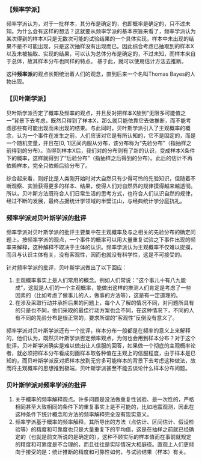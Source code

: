 ### 【频率学派】
频率学派认为，对于一批样本，其分布是确定的，也即概率是确定的，只不过未知。为什么会有这样的想法？这就要从频率学派的基本宗旨来看了，频率学派认为某次得到的样本X只是无数次可能的试验结果的一个具体实现，样本中未出现的结果不是不可能出现，只是这次抽样没有出现而已。因此综合考虑已抽取到的样本X以及未被抽取、实现的结果，可以认为总体分布是确定的，不过未知，而样本来自于总体，故其样本分布也同样的特点。  基于此，就可以使用估计方法去推断。

这种**频率派**的观点长期统治着人们的观念，直到后来一个名叫Thomas Bayes的人物出现。

### 【贝叶斯学派】
贝叶斯学派否定了概率及频率的观点，并且反对把样本X放到“无限多可能值之一”背景下去考虑，既然只得到了样本X，那么就只能依靠它去做推断，而不能考虑那些有可能出现而未出现的结果。与此同时，贝叶斯学派引入了主观概率的概念，认为一个事件在发生之前，人们应该对它是有所认知的，它不是固定的，而是一个随机变量，并且在[0, 1]区间内服从分布，该分布称为“先验分布”（指抽样之前得到的分布）。当得到样本X后，我们对的分布则有了新的认识，变成样本X条件下的概率，这样就得到了“后验分布”（指抽样之后得到的分布）。此后的估计不再依赖样本，完全只依赖后验分布了。

综合起来看，则好比是人类刚开始时对大自然只有少得可怜的先验知识，但随着不断观察、实验获得更多的样本、结果，使得人们对自然界的规律摸得越来越透彻。所以，贝叶斯方法既符合人们日常生活的思考方式，也符合人们认识自然的规律，经过不断的发展，最终占据统计学领域的半壁江山，与经典统计学分庭抗礼。

### 频率学派对贝叶斯学派的批评
频率学派对贝叶斯学派的批评主要集中在主观概率及与之相关的先验分布的确定问题上。按频率学派的观点，一个事件的概率可以用大量重复试验之下事件出现的频率来解释，这种解释不取决于主体的认识。频率学派认为主观概率不仅难以捉摸，而且与认识主体有关，没有客观性，因而也就没有科学性，这是不可接受的。

针对频率学派的批评，贝叶斯学派做出了以下回应：

1. 主观概率事实上是人们常用的概念。例如人们常说：”这个事儿十有八九能成”，这就是人们的一个主观概率，能做出这样的推测人们肯定是考虑了一些因素的（比如考虑了做事儿的人，做事的方法等），这是有一定道理的。
2. 在涉及采取行动并承担后果的问题上，每个人了解的情况不同，对问题所具有的只是也不同，他们采取的最佳行动方案也会不同，在这种情况下，不同的人有不同的先验分布是很正常的，要求所谓的“客观性”反倒没有意义了。


频率学派对贝叶斯学派还有一个批评，样本分布一般都是在频率的意义上来解释的，他们认为，既然贝叶斯学派否定频率观点，为何也会用到样本分布？对于这个批评，贝叶斯学派确实是难以做出让人信服的回答，如果做一个彻底的主观概率论者，就必须把样本分布看成刻画样本取各种值在主观上的信服程度，由于样本是已知的，而贝叶斯学派反对把样本放到无穷多可能样本的背景下去考虑这种做法，故而将主观概率的思想推到极端，贝叶斯学派甚至不能去谈论什么样本分布问题。

### 贝叶斯学派对频率学派的批评
1. 关于概率的频率解释观点。许多问题是没法做重复性试验、是一次性的，严格相同甚至大致相同的条件下的重复事实上是不可能的，比如地震观测，因此在这种条件下统计概念和方法的频率解释完全没有现实意义。
2. 频率学派基于概率的频率解释，其所导出的方法（点估计、区间估计、假设检验等）的精度和可靠度也只是大量重复下的平均值，这是在抽样之前就已经确定的（也就是前文所说的是确定的），这种不顾实际的样本值而在事前就规定的精度和可靠度是不合理的，而且往往是实际情况大相庭径。直观上人们更倾向于接受的是：统计推断的精度和可靠性如何，与试验结果（样本）有关。
